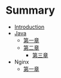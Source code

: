 # Summary

* [Introduction](README.md)
* [Java]()
  * [第一章](java/第一章.md)
  * [第二章](java/第二章.md)
    * [第三章](java/第三章.md)
* Nginx
  * [第一章](Nginx/第一章.md)


